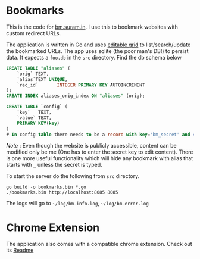 Bookmarks
=========

This is the code for [bm.suram.in](http://bm.suram.in). I use this to bookmark websites with custom redirect URLs. 

The application is written in Go and uses [editable grid](https://github.com/webismymind/editablegrid) to list/search/update the bookmarked URLs. The app uses sqlite (the poor man's DB!) to persist data. It expects a `foo.db` in the `src` directory. Find the db schema below
```sql
CREATE TABLE "aliases" (
    `orig` TEXT,
    `alias`TEXT UNIQUE,
    `rec_id`       INTEGER PRIMARY KEY AUTOINCREMENT
);
CREATE INDEX aliases_orig_index ON "aliases" (orig);

CREATE TABLE `config` (
	`key`	TEXT,
	`value`	TEXT,
	PRIMARY KEY(key)
)
# In config table there needs to be a record with key='bm_secret' and value='{YOUR_SECRET_KEY}' 
```
*Note* : Even though the website is publicly accessible, content can be modified only be me (One has to enter the secret key to edit content).
There is one more useful functionality which will hide any bookmark with alias that starts with `_` unless the secret is typed.


To start the server do the following from `src` directory.
```
go build -o bookmarks.bin *.go
./bookmarks.bin http://localhost:8085 8085
```
The logs will go to `~/log/bm-info.log`, `~/log/bm-error.log`


Chrome Extension
================

The application also comes with a compatible chrome extension. Check out its [Readme](https://github.com/dotslash/bookmarks/tree/master/chrome_plugin) 

